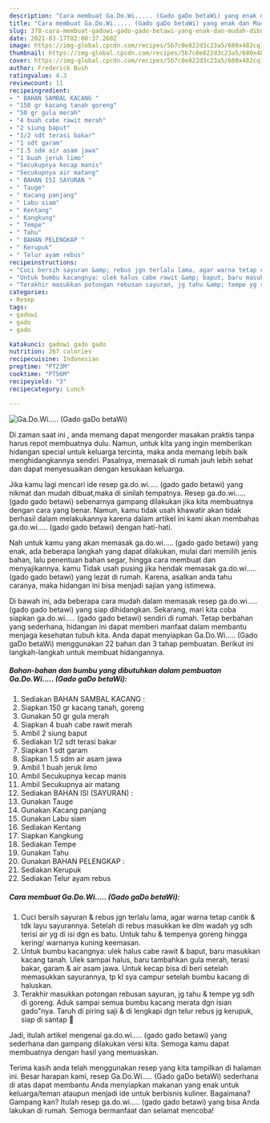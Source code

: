 ```yaml
---
description: "Cara membuat Ga.Do.Wi..... (Gado gaDo betaWi) yang enak dan Mudah Dibuat"
title: "Cara membuat Ga.Do.Wi..... (Gado gaDo betaWi) yang enak dan Mudah Dibuat"
slug: 378-cara-membuat-gadowi-gado-gado-betawi-yang-enak-dan-mudah-dibuat
date: 2021-03-17T02:00:37.260Z
image: https://img-global.cpcdn.com/recipes/5b7c0e822d3c23a5/680x482cq70/gadowi-gado-gado-betawi-foto-resep-utama.jpg
thumbnail: https://img-global.cpcdn.com/recipes/5b7c0e822d3c23a5/680x482cq70/gadowi-gado-gado-betawi-foto-resep-utama.jpg
cover: https://img-global.cpcdn.com/recipes/5b7c0e822d3c23a5/680x482cq70/gadowi-gado-gado-betawi-foto-resep-utama.jpg
author: Frederick Bush
ratingvalue: 4.3
reviewcount: 11
recipeingredient:
- " BAHAN SAMBAL KACANG "
- "150 gr kacang tanah goreng"
- "50 gr gula merah"
- "4 buah cabe rawit merah"
- "2 siung baput"
- "1/2 sdt terasi bakar"
- "1 sdt garam"
- "1.5 sdm air asam jawa"
- "1 buah jeruk limo"
- "Secukupnya kecap manis"
- "Secukupnya air matang"
- " BAHAN ISI SAYURAN "
- " Tauge"
- " Kacang panjang"
- " Labu siam"
- " Kentang"
- " Kangkung"
- " Tempe"
- " Tahu"
- " BAHAN PELENGKAP "
- " Kerupuk"
- " Telur ayam rebus"
recipeinstructions:
- "Cuci bersih sayuran &amp; rebus jgn terlalu lama, agar warna tetap cantik &amp; tdk layu sayurannya. Setelah di rebus masukkan ke dlm wadah yg sdh terisi air yg di isi dgn es batu. Untuk tahu &amp; tempenya goreng hingga kering/ warnanya kuning keemasan."
- "Untuk bumbu kacangnya: ulek halus cabe rawit &amp; baput, baru masukkan kacang tanah. Ulek sampai halus, baru tambahkan gula merah, terasi bakar, garam &amp; air asam jawa. Untuk kecap bisa di beri setelah memasukkan sayurannya, tp kl sya campur setelah bumbu kacang di haluskan."
- "Terakhir masukkan potongan rebusan sayuran, jg tahu &amp; tempe yg sdh di goreng. Aduk sampai semua bumbu kacang merata dgn isian gado&#34;nya. Taruh di piring saji &amp; di lengkapi dgn telur rebus jg kerupuk, siap di santap 🤤"
categories:
- Resep
tags:
- gadowi
- gado
- gado

katakunci: gadowi gado gado 
nutrition: 267 calories
recipecuisine: Indonesian
preptime: "PT23M"
cooktime: "PT56M"
recipeyield: "3"
recipecategory: Lunch

---
```



![Ga.Do.Wi..... (Gado gaDo betaWi)](https://img-global.cpcdn.com/recipes/5b7c0e822d3c23a5/680x482cq70/gadowi-gado-gado-betawi-foto-resep-utama.jpg)

Di zaman  saat ini , anda memang dapat mengorder masakan praktis tanpa harus repot membuatnya dulu. Namun, untuk kita yang ingin memberikan hidangan special untuk keluarga tercinta, maka anda memang lebih baik menghidangkannya sendiri. Pasalnya, memasak di rumah jauh lebih sehat dan dapat menyesuaikan dengan kesukaan keluarga.

Jika kamu lagi mencari ide resep ga.do.wi..... (gado gado betawi) yang nikmat dan mudah dibuat,maka di sinilah tempatnya. Resep ga.do.wi..... (gado gado betawi)  sebenarnya gampang dilakukan jika kita membuatnya dengan cara yang benar. Namun, kamu tidak usah khawatir akan tidak berhasil dalam melakukannya 
karena dalam artikel ini kami akan membahas ga.do.wi..... (gado gado betawi) dengan hati-hati.  



Nah untuk kamu yang akan memasak ga.do.wi..... (gado gado betawi) yang enak, ada beberapa langkah yang dapat dilakukan, mulai dari memilih jenis bahan, lalu penentuan bahan segar, hingga cara membuat dan menyajikannya. kamu Tidak usah pusing jika hendak memasak ga.do.wi..... (gado gado betawi) yang lezat di rumah. Karena, asalkan anda  tahu caranya, maka hidangan ini bisa menjadi sajian yang istimewa.

Di bawah ini, ada beberapa cara mudah dalam memasak resep ga.do.wi..... (gado gado betawi) yang siap dihidangkan. Sekarang, mari kita coba siapkan ga.do.wi..... (gado gado betawi) sendiri di rumah. Tetap berbahan yang sederhana, hidangan ini dapat memberi manfaat dalam membantu menjaga kesehatan tubuh kita. Anda dapat menyiapkan Ga.Do.Wi..... (Gado gaDo betaWi) menggunakan 22 bahan dan 3 tahap pembuatan. Berikut ini langkah-langkah untuk membuat hidangannya.

<!--inarticleads1-->

##### Bahan-bahan dan bumbu yang dibutuhkan dalam pembuatan Ga.Do.Wi..... (Gado gaDo betaWi):

1. Sediakan  BAHAN SAMBAL KACANG :
1. Siapkan 150 gr kacang tanah, goreng
1. Gunakan 50 gr gula merah
1. Siapkan 4 buah cabe rawit merah
1. Ambil 2 siung baput
1. Sediakan 1/2 sdt terasi bakar
1. Siapkan 1 sdt garam
1. Siapkan 1.5 sdm air asam jawa
1. Ambil 1 buah jeruk limo
1. Ambil Secukupnya kecap manis
1. Ambil Secukupnya air matang
1. Sediakan  BAHAN ISI (SAYURAN) :
1. Gunakan  Tauge
1. Gunakan  Kacang panjang
1. Gunakan  Labu siam
1. Sediakan  Kentang
1. Siapkan  Kangkung
1. Sediakan  Tempe
1. Gunakan  Tahu
1. Gunakan  BAHAN PELENGKAP :
1. Sediakan  Kerupuk
1. Sediakan  Telur ayam rebus




<!--inarticleads2-->

##### Cara membuat Ga.Do.Wi..... (Gado gaDo betaWi):

1. Cuci bersih sayuran &amp; rebus jgn terlalu lama, agar warna tetap cantik &amp; tdk layu sayurannya. Setelah di rebus masukkan ke dlm wadah yg sdh terisi air yg di isi dgn es batu. Untuk tahu &amp; tempenya goreng hingga kering/ warnanya kuning keemasan.
1. Untuk bumbu kacangnya: ulek halus cabe rawit &amp; baput, baru masukkan kacang tanah. Ulek sampai halus, baru tambahkan gula merah, terasi bakar, garam &amp; air asam jawa. Untuk kecap bisa di beri setelah memasukkan sayurannya, tp kl sya campur setelah bumbu kacang di haluskan.
1. Terakhir masukkan potongan rebusan sayuran, jg tahu &amp; tempe yg sdh di goreng. Aduk sampai semua bumbu kacang merata dgn isian gado&#34;nya. Taruh di piring saji &amp; di lengkapi dgn telur rebus jg kerupuk, siap di santap 🤤




Jadi, itulah artikel mengenai  ga.do.wi..... (gado gado betawi)  yang sederhana dan gampang dilakukan versi kita. Semoga kamu dapat membuatnya dengan hasil yang memuaskan. 

Terima kasih anda telah menggunakan resep yang kita tampilkan di halaman ini. Besar harapan kami, resep  Ga.Do.Wi..... (Gado gaDo betaWi) sederhana di atas dapat membantu Anda menyiapkan makanan yang enak untuk keluarga/teman ataupun menjadi ide untuk berbisnis kuliner. Bagaimana? Gampang kan? Itulah resep ga.do.wi..... (gado gado betawi) yang bisa Anda lakukan di rumah. Semoga bermanfaat dan selamat mencoba!

